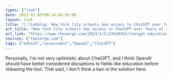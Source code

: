 ```yaml
---
types: ["link"]
date: 2023-01-05T06:14:04-05:00
layout: link
title: "🔗 linkblog: New York City schools ban access to ChatGPT over fears of cheating and misinformation - The Verge'"
art_title: "New York City schools ban access to ChatGPT over fears of cheating and misinformation - The Verge"
art_link: "https://www.theverge.com/2023/1/5/23540263/chatgpt-education-fears-banned-new-york-city-safety-accuracy"
sources: ["theverge.com"]
tags: ["edtech","assessment","OpenAI","ChatGPT"]
---
```

Personally, I'm not very optimistic about ChatGPT, and I think OpenAI should have better considered disruptions to fields like education before releasing the tool. That said, I don't think a ban is the solution here.  
 
